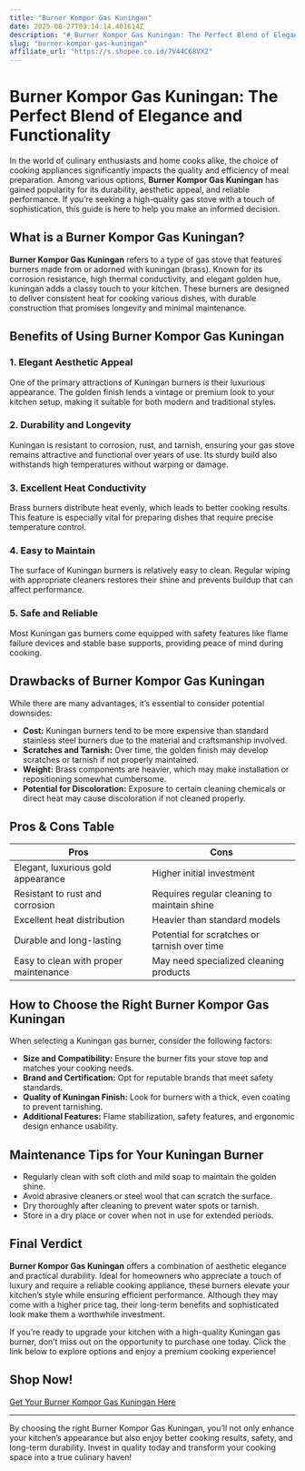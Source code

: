 ```yaml
---
title: "Burner Kompor Gas Kuningan"
date: 2025-08-27T03:14:14.401614Z
description: "# Burner Kompor Gas Kuningan: The Perfect Blend of Elegance and Functionality..."
slug: "burner-kompor-gas-kuningan"
affiliate_url: "https://s.shopee.co.id/7V44C68VX2"
---
```

# Burner Kompor Gas Kuningan: The Perfect Blend of Elegance and Functionality

In the world of culinary enthusiasts and home cooks alike, the choice of cooking appliances significantly impacts the quality and efficiency of meal preparation. Among various options, **Burner Kompor Gas Kuningan** has gained popularity for its durability, aesthetic appeal, and reliable performance. If you’re seeking a high-quality gas stove with a touch of sophistication, this guide is here to help you make an informed decision.

## What is a Burner Kompor Gas Kuningan?

**Burner Kompor Gas Kuningan** refers to a type of gas stove that features burners made from or adorned with kuningan (brass). Known for its corrosion resistance, high thermal conductivity, and elegant golden hue, kuningan adds a classy touch to your kitchen. These burners are designed to deliver consistent heat for cooking various dishes, with durable construction that promises longevity and minimal maintenance.

## Benefits of Using Burner Kompor Gas Kuningan

### 1. Elegant Aesthetic Appeal

One of the primary attractions of Kuningan burners is their luxurious appearance. The golden finish lends a vintage or premium look to your kitchen setup, making it suitable for both modern and traditional styles.

### 2. Durability and Longevity

Kuningan is resistant to corrosion, rust, and tarnish, ensuring your gas stove remains attractive and functional over years of use. Its sturdy build also withstands high temperatures without warping or damage.

### 3. Excellent Heat Conductivity

Brass burners distribute heat evenly, which leads to better cooking results. This feature is especially vital for preparing dishes that require precise temperature control.

### 4. Easy to Maintain

The surface of Kuningan burners is relatively easy to clean. Regular wiping with appropriate cleaners restores their shine and prevents buildup that can affect performance.

### 5. Safe and Reliable

Most Kuningan gas burners come equipped with safety features like flame failure devices and stable base supports, providing peace of mind during cooking.

## Drawbacks of Burner Kompor Gas Kuningan

While there are many advantages, it’s essential to consider potential downsides:

- **Cost:** Kuningan burners tend to be more expensive than standard stainless steel burners due to the material and craftsmanship involved.
- **Scratches and Tarnish:** Over time, the golden finish may develop scratches or tarnish if not properly maintained.
- **Weight:** Brass components are heavier, which may make installation or repositioning somewhat cumbersome.
- **Potential for Discoloration:** Exposure to certain cleaning chemicals or direct heat may cause discoloration if not cleaned properly.

## Pros & Cons Table

| Pros                                               | Cons                                                    |
|-----------------------------------------------------|----------------------------------------------------------|
| Elegant, luxurious gold appearance               | Higher initial investment                              |
| Resistant to rust and corrosion                   | Requires regular cleaning to maintain shine            |
| Excellent heat distribution                        | Heavier than standard models                            |
| Durable and long-lasting                          | Potential for scratches or tarnish over time           |
| Easy to clean with proper maintenance             | May need specialized cleaning products                |

## How to Choose the Right Burner Kompor Gas Kuningan

When selecting a Kuningan gas burner, consider the following factors:

- **Size and Compatibility:** Ensure the burner fits your stove top and matches your cooking needs.
- **Brand and Certification:** Opt for reputable brands that meet safety standards.
- **Quality of Kuningan Finish:** Look for burners with a thick, even coating to prevent tarnishing.
- **Additional Features:** Flame stabilization, safety features, and ergonomic design enhance usability.

## Maintenance Tips for Your Kuningan Burner

- Regularly clean with soft cloth and mild soap to maintain the golden shine.
- Avoid abrasive cleaners or steel wool that can scratch the surface.
- Dry thoroughly after cleaning to prevent water spots or tarnish.
- Store in a dry place or cover when not in use for extended periods.

## Final Verdict

**Burner Kompor Gas Kuningan** offers a combination of aesthetic elegance and practical durability. Ideal for homeowners who appreciate a touch of luxury and require a reliable cooking appliance, these burners elevate your kitchen’s style while ensuring efficient performance. Although they may come with a higher price tag, their long-term benefits and sophisticated look make them a worthwhile investment.

If you’re ready to upgrade your kitchen with a high-quality Kuningan gas burner, don’t miss out on the opportunity to purchase one today. Click the link below to explore options and enjoy a premium cooking experience!

## Shop Now!

[Get Your Burner Kompor Gas Kuningan Here](https://s.shopee.co.id/7V44C68VX2)

---

By choosing the right Burner Kompor Gas Kuningan, you’ll not only enhance your kitchen’s appearance but also enjoy better cooking results, safety, and long-term durability. Invest in quality today and transform your cooking space into a true culinary haven!
